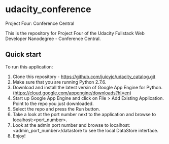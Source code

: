 # udacity_conference
Project Four: Conference Central

This is the repository for Project Four of the Udacity Fullstack Web Developer Nanodegree - Conference Central.

## Quick start

To run this application:

1. Clone this repository - https://github.com/juicyjc/udacity_catalog.git
2. Make sure that you are running Python 2.7.6.
3. Download and install the latest versin of Google App Engine for Python. (https://cloud.google.com/appengine/downloads?hl=en)
4. Start up Google App Engine and click on File > Add Existing Application. Point to the repo you just downloaded.
5. Select the repo and press the Run button.
6. Take a look at the port number next to the application and browse to localhost:<port_number>.
7. Look at the admin port number and browse to localhost:<admin_port_number>/datastore to see the local DataStore interface.
8. Enjoy!



